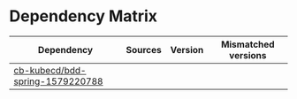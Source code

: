 # Dependency Matrix

Dependency | Sources | Version | Mismatched versions
---------- | ------- | ------- | -------------------
[cb-kubecd/bdd-spring-1579220788](https://github.com/cb-kubecd/bdd-spring-1579220788.git) |  | []() | 
